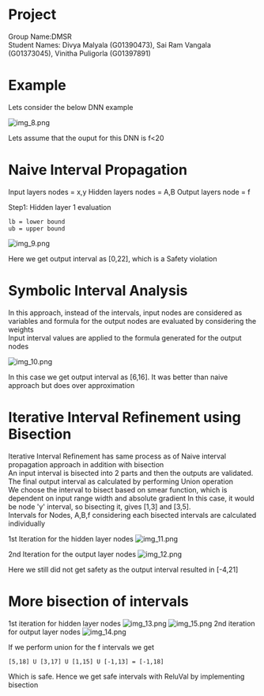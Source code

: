 # Project

Group Name:DMSR\
Student Names: Divya Malyala (G01390473), Sai Ram Vangala (G01373045), Vinitha Puligorla (G01397891)

# Example

Lets consider the below DNN example

![img_8.png](img_8.png)


Lets assume that the ouput for this DNN is f<20


# Naive Interval Propagation

Input layers nodes = x,y
Hidden layers nodes = A,B
Output layers node = f

Step1: Hidden layer 1 evaluation
```commandline
lb = lower bound
ub = upper bound
```

![img_9.png](img_9.png)

Here we get output interval as [0,22], which is a Safety violation

# Symbolic Interval Analysis

In this approach, instead of the intervals, input nodes are considered as variables and formula for the output nodes are evaluated by considering the weights <br>
Input interval values are applied to the formula generated for the output nodes

![img_10.png](img_10.png)

In this case we get output interval as [6,16]. It was better than naive approach but does over approximation

# Iterative Interval Refinement using Bisection

Iterative Interval Refinement has same process as of Naive interval propagation approach in addition with bisection<br>
An input interval is bisected into 2 parts and then the outputs are validated. The final output interval as calculated by performing Union operation<br>
We choose the interval to bisect based on smear function, which is dependent on input range width and absolute gradient In this case, it would be node 'y' interval, so bisecting it, gives [1,3] and [3,5].<br>
Intervals for Nodes, A,B,f considering each bisected intervals are calculated individually<br>

1st Iteration for the hidden layer nodes
![img_11.png](img_11.png)

2nd Iteration for the output layer nodes
![img_12.png](img_12.png)

Here we still did not get safety as the output interval resulted in [-4,21] <br>

# More bisection of intervals

1st iteration for hidden layer nodes
![img_13.png](img_13.png)
![img_15.png](img_15.png)
2nd iteration for output layer nodes
![img_14.png](img_14.png)

If we perform union for the f intervals we get
```
[5,18] U [3,17] U [1,15] U [-1,13] = [-1,18]
```
Which is safe. Hence we get safe intervals with ReluVal by implementing bisection
